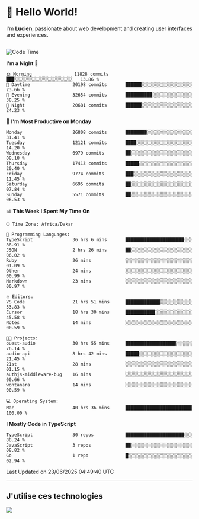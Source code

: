 # 👋 Hello World!

I'm **Lucien**, passionate about web development and creating user interfaces and experiences.

##

<!--START_SECTION:waka-->
![Code Time](http://img.shields.io/badge/Code%20Time-3%2C253%20hrs%2034%20mins-blue)

**I'm a Night 🦉** 

```text
🌞 Morning                11828 commits       ███░░░░░░░░░░░░░░░░░░░░░░   13.86 % 
🌆 Daytime                20198 commits       ██████░░░░░░░░░░░░░░░░░░░   23.66 % 
🌃 Evening                32654 commits       ██████████░░░░░░░░░░░░░░░   38.25 % 
🌙 Night                  20681 commits       ██████░░░░░░░░░░░░░░░░░░░   24.23 % 
```
📅 **I'm Most Productive on Monday** 

```text
Monday                   26808 commits       ████████░░░░░░░░░░░░░░░░░   31.41 % 
Tuesday                  12121 commits       ████░░░░░░░░░░░░░░░░░░░░░   14.20 % 
Wednesday                6979 commits        ██░░░░░░░░░░░░░░░░░░░░░░░   08.18 % 
Thursday                 17413 commits       █████░░░░░░░░░░░░░░░░░░░░   20.40 % 
Friday                   9774 commits        ███░░░░░░░░░░░░░░░░░░░░░░   11.45 % 
Saturday                 6695 commits        ██░░░░░░░░░░░░░░░░░░░░░░░   07.84 % 
Sunday                   5571 commits        ██░░░░░░░░░░░░░░░░░░░░░░░   06.53 % 
```


📊 **This Week I Spent My Time On** 

```text
🕑︎ Time Zone: Africa/Dakar

💬 Programming Languages: 
TypeScript               36 hrs 6 mins       ██████████████████████░░░   88.91 % 
JSON                     2 hrs 26 mins       ██░░░░░░░░░░░░░░░░░░░░░░░   06.02 % 
Ruby                     26 mins             ░░░░░░░░░░░░░░░░░░░░░░░░░   01.09 % 
Other                    24 mins             ░░░░░░░░░░░░░░░░░░░░░░░░░   00.99 % 
Markdown                 23 mins             ░░░░░░░░░░░░░░░░░░░░░░░░░   00.97 % 

🔥 Editors: 
VS Code                  21 hrs 51 mins      █████████████░░░░░░░░░░░░   53.83 % 
Cursor                   18 hrs 30 mins      ███████████░░░░░░░░░░░░░░   45.58 % 
Notes                    14 mins             ░░░░░░░░░░░░░░░░░░░░░░░░░   00.59 % 

🐱‍💻 Projects: 
ouest-audio              30 hrs 55 mins      ███████████████████░░░░░░   76.14 % 
audio-api                8 hrs 42 mins       █████░░░░░░░░░░░░░░░░░░░░   21.45 % 
21st                     28 mins             ░░░░░░░░░░░░░░░░░░░░░░░░░   01.15 % 
authjs-middleware-bug    16 mins             ░░░░░░░░░░░░░░░░░░░░░░░░░   00.66 % 
wontanara                14 mins             ░░░░░░░░░░░░░░░░░░░░░░░░░   00.59 % 

💻 Operating System: 
Mac                      40 hrs 36 mins      █████████████████████████   100.00 % 
```

**I Mostly Code in TypeScript** 

```text
TypeScript               30 repos            ██████████████████████░░░   88.24 % 
JavaScript               3 repos             ██░░░░░░░░░░░░░░░░░░░░░░░   08.82 % 
Go                       1 repo              █░░░░░░░░░░░░░░░░░░░░░░░░   02.94 % 
```




 Last Updated on 23/06/2025 04:49:40 UTC
<!--END_SECTION:waka-->
---

## J'utilise ces technologies

<p align="left">
  <a href="https://skillicons.dev">
    <img src="https://skillicons.dev/icons?i=ts,js,go,ruby,css,scss,tailwind,react,vite,nextjs,docker,figma,ableton" />
  </a>
</p>

